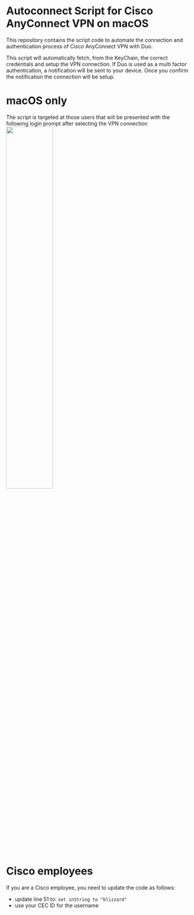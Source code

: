 # Autoconnect Script for Cisco AnyConnect VPN on macOS
This repository contains the script code to automate the connection and authentication process of Cisco AnyConnect VPN with Duo.

This script will automatically fetch, from the KeyChain, the correct credentials and setup the VPN connection. If Duo is used as a multi factor authentication, a notification will be sent to your device. Once you confirm the notification the connection will be setup.

# macOS only
The script is targeted at those users that will be presented with the following login prompt after selecting the VPN connection
<img src="https://github.com/communikein/anyconnect_autoconnect/blob/master/guide/screenshots/login-credentials-prompt.jpg" width=50% height=50%>

# Cisco employees
If you are a Cisco employee, you need to update the code as follows:
- update line 51 to: ```set inString to "blizzard"```
- use your CEC ID for the username
